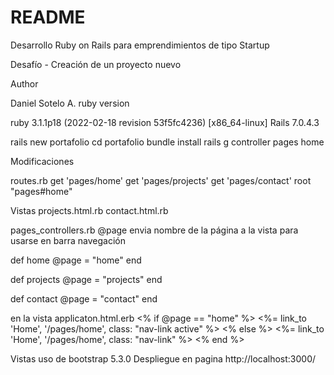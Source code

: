 # README

Desarrollo Ruby on Rails para emprendimientos de tipo Startup

Desafío - Creación de un proyecto nuevo

Author

Daniel Sotelo A.
ruby version

ruby 3.1.1p18 (2022-02-18 revision 53f5fc4236) [x86_64-linux]
Rails 7.0.4.3

rails new portafolio
cd portafolio
bundle install
rails g controller pages home

Modificaciones

routes.rb
    get 'pages/home'
    get 'pages/projects'
    get 'pages/contact'
    root "pages#home"

Vistas
    projects.html.rb
    contact.html.rb

pages_controllers.rb
@page envia nombre de la página a la vista para usarse en barra navegación

  def home
    @page = "home"
  end

  def projects
    @page = "projects"
  end

  def contact
    @page = "contact"
  end

en la vista applicaton.html.erb
<% if @page == "home" %>
    <%= link_to 'Home', '/pages/home', class: "nav-link active" %>
<% else %>
    <%= link_to 'Home', '/pages/home', class: "nav-link" %>
<% end %>

Vistas uso de bootstrap 5.3.0
Despliegue en pagina http://localhost:3000/
